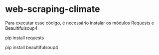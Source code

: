 # web-scraping-climate

Para executar esse código, é necessário instalar os módulos Requests e Beaultifulsoup4

pip install requests

pip install beaultifulsoup4

